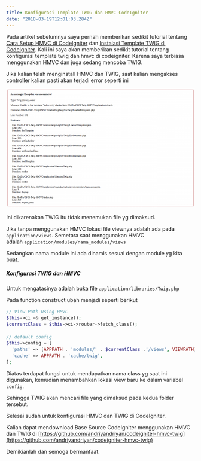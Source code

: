 ```yaml
---
title: Konfigurasi Template TWIG dan HMVC CodeIgniter
date: "2018-03-19T12:01:03.284Z"
---
```


Pada artikel sebelumnya saya pernah memberikan sedikit tutorial tentang [Cara Setup HMVC di CodeIgniter](/setup-hmvc-di-codeigniter-3) dan [Instalasi Template TWIG di CodeIgniter](/instalasi-template-twig-di-codeigniter). Kali ini saya akan memberikan sedikit tutorial tentang konfigurasi template twig dan hmvc di codeigniter. Karena saya terbiasa menggunakan HMVC dan juga sedang mencoba TWIG.

Jika kalian telah menginstall HMVC dan TWIG, saat kalian mengakses controller kalian pasti akan terjadi error seperti ini

![konfigurasi template twig dan hmvc codeigniter](./download-768x487.png)

Ini dikarenakan TWIG itu tidak menemukan file yg dimaksud.

Jika tanpa menggunakan HMVC lokasi file viewnya adalah ada pada `application/views`. Semetara saat menggunakan HMVC adalah `application/modules/nama_modules/views`

Sedangkan nama module ini ada dinamis sesuai dengan module yg kita buat.

##### Konfigurasi TWIG dan HMVC

Untuk mengatasinya adalah buka file `application/libraries/Twig.php`

Pada function construct ubah menjadi seperti berikut

```php
// View Path Using HMVC
$this->ci =& get_instance();
$currentClass = $this->ci->router->fetch_class();

// default config
$this->config = [
  'paths' => [APPPATH . 'modules/' . $currentClass .'/views', VIEWPATH], //default VIEWPATH
  'cache' => APPPATH . 'cache/twig',
];
```

Diatas terdapat fungsi untuk mendapatkan nama class yg saat ini digunakan, kemudian menambahkan lokasi view baru ke dalam variabel `config`.

Sehingga TWIG akan mencari file yang dimaksud pada kedua folder tersebut.

Selesai sudah untuk konfigurasi HMVC dan TWIG di CodeIgniter.

Kalian dapat mendownload Base Source CodeIgniter menggunakan HMVC dan TWIG di [https://github.com/andriyandriyan/codeigniter-hmvc-twig](https://github.com/andriyandriyan/codeigniter-hmvc-twig)

Demikianlah dan semoga bermanfaat.